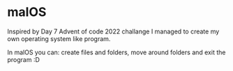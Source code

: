 # malOS
Inspired by Day 7 Advent of code 2022 challange I managed to create my own operating system like program.

In malOS you can: create files and folders, move around folders and exit the program :D
